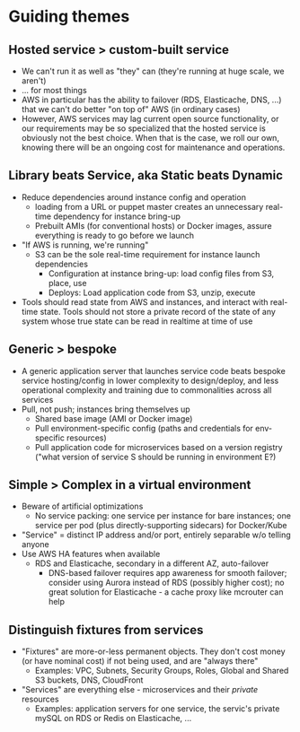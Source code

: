 # Guiding themes

## Hosted service > custom-built service
- We can't run it as well as "they" can (they're running at huge scale, we aren't)
- ... for most things
- AWS in particular has the ability to failover (RDS, Elasticache, DNS, ...) that we can't do better "on top of" AWS (in ordinary cases)
- However, AWS services may lag current open source functionality, or our requirements may be so specialized that the hosted service is obviously not the best choice. When that is the case, we roll our own, knowing there will be an ongoing cost for maintenance and operations.

## Library beats Service, aka Static beats Dynamic
- Reduce dependencies around instance config and operation
  - loading from a URL or puppet master creates an unnecessary real-time dependency for instance bring-up
  - Prebuilt AMIs (for conventional hosts) or Docker images, assure everything is ready to go before we launch
- "If AWS is running, we're running"
  - S3 can be the sole real-time requirement for instance launch dependencies
    - Configuration at instance bring-up: load config files from S3, place, use
    - Deploys: Load application code from S3, unzip, execute
- Tools should read state from AWS and instances, and interact with real-time state. Tools should not store a private record of the state of any system whose true state can be read in realtime at time of use

## Generic > bespoke
- A generic application server that launches service code beats bespoke service hosting/config in lower complexity to design/deploy, and less operational complexity and training due to commonalities across all services
- Pull, not push; instances bring themselves up
  - Shared base image (AMI or Docker image)
  - Pull environment-specific config (paths and credentials for env-specific resources)
  - Pull application code for microservices based on a version registry ("what version of service S should be running in environment E?)

## Simple > Complex in a virtual environment
- Beware of artificial optimizations
  - No service packing: one service per instance for bare instances; one service per pod (plus directly-supporting sidecars) for Docker/Kube
- "Service" = distinct IP address and/or port, entirely separable w/o telling anyone
- Use AWS HA features when available
  - RDS and Elasticache, secondary in a different AZ, auto-failover
    - DNS-based failover requires app awareness for smooth failover; consider using Aurora instead of RDS (possibly higher cost); no great solution for Elasticache - a cache proxy like mcrouter can help

## Distinguish fixtures from services
- "Fixtures" are more-or-less permanent objects. They don't cost money (or have nominal cost) if not being used, and are "always there"
  - Examples: VPC, Subnets, Security Groups, Roles, Global and Shared S3 buckets, DNS, CloudFront
- "Services" are everything else - microservices and their _private_ resources
  - Examples: application servers for one service, the servic's private mySQL on RDS or Redis on Elasticache, ...
